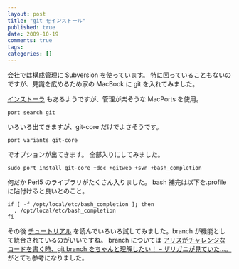 ```yaml
---
layout: post
title: "git をインストール"
published: true
date: 2009-10-19
comments: true
tags:
categories: []
---
```


会社では構成管理に Subversion を使っています。
特に困っていることもないのですが、見識を広めるため家の MacBook に git を入れてみました。

[インストーラ](http://code.google.com/p/git-osx-installer/) もあるようですが、管理が楽そうな MacPorts を使用。

```
port search git
```

いろいろ出てきますが、git-core だけでよさそうです。

```
port variants git-core
```

でオプションが出てきます。
全部入りにしてみました。

```
sudo port install git-core +doc +gitweb +svn +bash_completion
```

何だか Perl5 のライブラリがたくさん入りました。
bash 補完は以下を.profile に貼付けると良いとのこと。

```
if [ -f /opt/local/etc/bash_completion ]; then
  . /opt/local/etc/bash_completion
fi
```

その後 [チュートリアル](http://www8.atwiki.jp/git_jp/pub/git-manual-jp/Documentation/gittutorial.html) を読んでいろいろ試してみました。branch が機能として統合されているのがいいですね。
branch については [アリスがチャレンジなコードを書く時、git branch をちゃんと理解したい！ &#8211; ザリガニが見ていた&#8230;。](http://d.hatena.ne.jp/zariganitosh/20080912/1221260782) がとても参考になりました。
